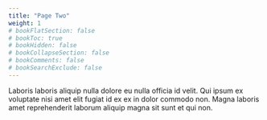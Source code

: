 ```yaml
---
title: "Page Two"
weight: 1
# bookFlatSection: false
# bookToc: true
# bookHidden: false
# bookCollapseSection: false
# bookComments: false
# bookSearchExclude: false
---
```


Laboris laboris aliquip nulla dolore eu nulla officia id velit. Qui ipsum ex voluptate nisi amet elit fugiat id ex ex in dolor commodo non. Magna laboris amet reprehenderit laborum aliquip magna sit sunt et qui non.